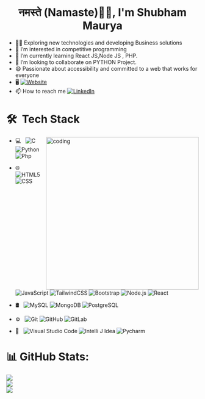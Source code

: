 <h1 align="center">नमस्ते (Namaste)🙏🏻, I'm Shubham Maurya</h1>

- 👨‍🔬 Exploring new technologies and developing Business solutions
- 👀 I’m interested in competitive programming
- 🌱 I’m currently learning React JS,Node JS , PHP.
- 💞️ I’m looking to collaborate on PYTHON Project.
- 😄 Passionate about accessibility and committed to a web that works for everyone
- 🖥️ <a href="https://shubhammaurya.vercel.app/"><img alt="Website" src="https://img.shields.io/badge/Website-PORTFOLIO-blue?style=flat-square&logo=google-chrome"></a>
- 📫 How to reach me [![LinkedIn](https://img.shields.io/badge/-LINKEDIN-0077B5?style=for-the-badge&logo=linkedin&logoColor=white)](https://www.linkedin.com/in/shubham-maurya-17078a266/)

# 🛠 &nbsp;Tech Stack
 <img align="right" alt="coding" width="400" src="https://user-images.githubusercontent.com/55389276/140866485-8fb1c876-9a8f-4d6a-98dc-08c4981eaf70.gif">
  
- 💻 &nbsp;
  ![C](https://img.shields.io/badge/-C++-333333?style=flat&logo=C%2B%2B&logoColor=00599C)
  ![Python](https://img.shields.io/badge/-Python-333333?style=flat&logo=python)
  ![Php](https://img.shields.io/badge/-php-333333?style=flat&logo=php)
  <!-- ![PHP](https://img.shields.io/badge/-php-333333?style=flat&logo=PHP&logoColor=276DC3) -->
- 🌐 &nbsp;
  ![HTML5](https://img.shields.io/badge/-HTML5-333333?style=flat&logo=HTML5)
  ![CSS](https://img.shields.io/badge/-CSS-333333?style=flat&logo=CSS3&logoColor=1572B6)
  ![JavaScript](https://img.shields.io/badge/-JavaScript-333333?style=flat&logo=javascript)
   ![TailwindCSS](https://img.shields.io/badge/-TailwindCSS-333333?style=flat&logo=Tailwindcss) 
 ![Bootstrap](https://img.shields.io/badge/-Bootstrap-333333?style=flat&logo=bootstrap&logoColor=563D7C)
 ![Node.js](https://img.shields.io/badge/-Node.js-333333?style=flat&logo=node.js)
  ![React](https://img.shields.io/badge/-React-333333?style=flat&logo=react)
   <!--  ![Angular](https://img.shields.io/badge/-Angular-333333?style=flat&logo=angular) -->
- 🛢 &nbsp;
  ![MySQL](https://img.shields.io/badge/-MySQL-333333?style=flat&logo=mysql)
  ![MongoDB](https://img.shields.io/badge/-MongoDB-333333?style=flat&logo=mongodb)
   ![PostgreSQL]( https://img.shields.io/badge/-PostgreSQL-333333?style=flat&logo=postgresql)
 
- ⚙️ &nbsp;
  ![Git](https://img.shields.io/badge/-Git-333333?style=flat&logo=git)
  ![GitHub](https://img.shields.io/badge/-GitHub-333333?style=flat&logo=github)
  ![GitLab](https://img.shields.io/badge/-Gitlab-333333?style=flat&logo=gitlab)
 
- 🔧 &nbsp;
  ![Visual Studio Code](https://img.shields.io/badge/-Visual%20Studio%20Code-333333?style=flat&logo=visual-studio-code&logoColor=007ACC)
  ![Intelli J Idea](https://img.shields.io/badge/IntelliJ--333333?style=flat&logo=intellijidea)
  ![Pycharm](https://img.shields.io/badge/-Pycharm-333333?style=flat&logo=pycharm&logoColor=2C2255)

# 📊&nbsp;GitHub Stats:
![](https://github-readme-streak-stats.herokuapp.com/?user=shubhammauryainfo&theme=dark&hide_border=true)<br/>
![](https://github-readme-stats.vercel.app/api?username=shubhammauryainfo&show_icons=true&theme=dracula)<br/>
![](https://github-readme-stats.vercel.app/api/top-langs/?username=shubhammauryainfo&theme=dark&hide_border=false&include_all_commits=false&count_private=false&layout=compact)



<!---
shubhammauryainfo/shubhammauryainfo is a ✨ special ✨ repository because its `README.md` (this file) appears on your GitHub profile.
You can click the Preview link to take a look at your changes.
--->
